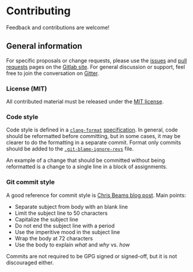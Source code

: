<!--
Copyright (c) 2020 Timothy Brackett
Licensed under the MIT license
-->

# Contributing

Feedback and contributions are welcome!

## General information

For specific proposals or change requests, please use the [issues][issues] and [pull requests][pull requests] pages on the [Gitlab site][home].
For general discussion or support, feel free to join the conversation on [Gitter][gitter].

### License (MIT)

All contributed material must be released under the [MIT license][MIT license].

### Code style

Code style is defined in a [`clang-format`][clang-format] [specification](.clang-format).
In general, code should be reformatted before committing, but in some cases, it may be clearer to do the formatting in a separate commit.
Format only commits should be added to the [`.git-blame-ignore-revs`](.git-blame-ignore-revs) file.

An example of a change that should be committed without being reformatted is a change to a single line in a block of assignments.

### Git commit style

A good reference for commit style is [Chris Beams blog post][chris-beams].
Main points:
 - Separate subject from body with an blank line
 - Limit the subject line to 50 characters
 - Capitalize the subject line
 - Do not end the subject line with a period
 - Use the imperitive mood in the subject line
 - Wrap the body at 72 characters
 - Use the body to explain *what* and *why* vs. *how*

 Commits are not required to be GPG signed or signed-off, but it is not discouraged either.

<!-- Links -->
[chris-beams]: https://chris.beams.io/posts/git-commit/
[clang-format]: https://clang.llvm.org/docs/ClangFormat.html
[issues]: https://gitlab.com/bracketttc/ncpty/-/issues
[MIT license]: LICENSE.md
[pull requests]: https://gitlab.com/bracketttc/ncpty/-/merge_requests
[home]: https://gitlab.com/bracketttc/ncpty
[gitter]: https://gitter.im/bracketttc-ncpty/community

